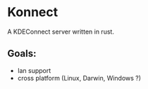 # Konnect
A KDEConnect server written in rust.

## Goals:
 - lan support
 - cross platform (Linux, Darwin, Windows ?)

